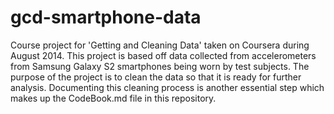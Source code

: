 gcd-smartphone-data
===================

Course project for 'Getting and Cleaning Data' taken on Coursera during August 2014.
This project is based off data collected from accelerometers from Samsung Galaxy S2 smartphones being worn by test subjects. The purpose of the project is to clean the data so that it is ready for further analysis. Documenting this cleaning process is another essential step which makes up the CodeBook.md file in this repository.


